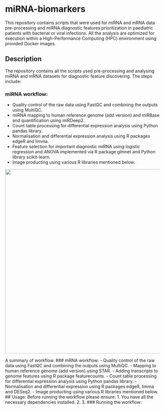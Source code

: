 # miRNA-biomarkers
This repository contains scripts that were used for miRNA and mRNA data pre-processing and miRNA diagnostic features prioritization in paediatric patients with bacterial or viral infections. All the analysis are optimized for execution within a High-Performance Computing (HPC) environment using provided Docker images. 
## Description
The repository contains all the scripts used pre-processing and analysing miRNA and mRNA datasets for diagnostic feature discovering. The steps include:
### miRNA workflow:
- Quality control of the raw data using FastQC and combining the outputs using MultiQC.
- miRNA mapping to human reference genome (add version) and miRBase and quantification using miRDeep2.
- Count table processing for differential expression analysis using Python pandas library.
- Normalisation and differential expression analysis using R packages edgeR and limma.
- Feature selection for important diagnostic miRNA using logistic regression and ANOVA implemented via R package glmnet and Python library scikit-learn.
- Image producting using various R libraries mentioned below.
<p align="center">
<img src="https://github.com/user-attachments/assets/a7d31e53-1c7b-4bcd-a4a3-8f43b4af1031" width="600">
</p>
A summary of workflow. 
### mRNA workflow:
- Quality control of the raw data using FastQC and combining the outputs using MultiQC.
- Mapping to human reference genome (add version) using STAR.
- Adding transcripts to genome features using R package featurecounts.
- Count table processing for differential expression analysis using Python pandas library.
- Normalisation and differential expression using R packages edgeR, limma and DESeq2.
- Image producting using various R libraries mentioned below.
## Usage: 
Before running the workflow please ensure:
1. You have all the necessary dependencies installed.
2.
3.
### Running the workflow:
